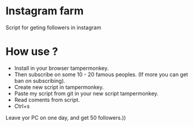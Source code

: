 # Instagram farm

Script for geting followers in instagram

# How use ?

* Install in your browser tampermonkey.
* Then subscribe on some 10 - 20 famous peoples.
(If more you can get ban on subscribing).
* Create new script in tampermonkey.
* Paste my script from git in your new script tampermonkey.
* Read coments from script.
* Ctrl+s

Leave yor PC on one day, and get 50 followers.))
